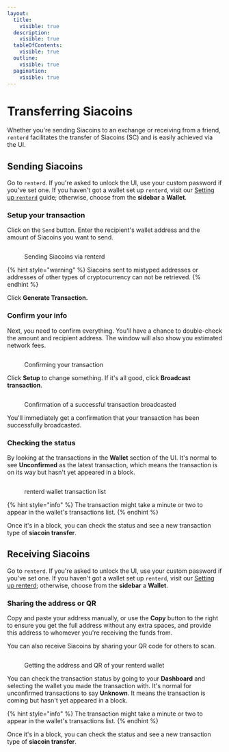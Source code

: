 ```yaml
---
layout:
  title:
    visible: true
  description:
    visible: true
  tableOfContents:
    visible: true
  outline:
    visible: true
  pagination:
    visible: true
---
```


# Transferring Siacoins

Whether you're sending Siacoins to an exchange or receiving from a friend, `renterd` facilitates the transfer of Siacoins (SC) and is easily achieved via the UI.

## Sending Siacoins

Go to `renterd`. If you're asked to unlock the UI, use your custom password if you've set one. If you haven't got a wallet set up `renterd`, visit our [Setting up `renterd`](setting-up-renterd/) guide; otherwise, choose from the **sidebar** a **Wallet**.

### Setup your transaction

Click on the `Send` button. Enter the recipient's wallet address and the amount of Siacoins you want to send.

<figure><img src="../.gitbook/assets/renterd_10.png" alt=""><figcaption><p>Sending Siacoins via renterd</p></figcaption></figure>

{% hint style="warning" %}
Siacoins sent to mistyped addresses or addresses of other types of cryptocurrency can not be retrieved.
{% endhint %}

Click **Generate Transaction.**

### Confirm your info

Next, you need to confirm everything. You'll have a chance to double-check the amount and recipient address. The window will also show you estimated network fees.

<figure><img src="../.gitbook/assets/renterd_12.png" alt=""><figcaption><p>Confirming your transaction</p></figcaption></figure>

Click **Setup** to change something. If it's all good, click **Broadcast transaction**.

<figure><img src="../.gitbook/assets/renterd_11.png" alt=""><figcaption><p>Confirmation of a successful transaction broadcasted</p></figcaption></figure>

You'll immediately get a confirmation that your transaction has been successfully broadcasted.

### Checking the status

By looking at the transactions in the **Wallet** section of the UI. It's normal to see **Unconfirmed** as the latest transaction, which means the transaction is on its way but hasn't yet appeared in a block.

<figure><img src="../.gitbook/assets/renterd_13.png" alt=""><figcaption><p>renterd wallet transaction list</p></figcaption></figure>

{% hint style="info" %}
The transaction might take a minute or two to appear in the wallet's transactions list.
{% endhint %}

Once it's in a block, you can check the status and see a new transaction type of **siacoin transfer**.

## Receiving Siacoins

Go to `renterd`. If you're asked to unlock the UI, use your custom password if you've set one. If you haven't got a wallet set up `renterd`, visit our [Setting up renterd](setting-up-renterd/); otherwise, choose from the **sidebar** a **Wallet**.

### Sharing the address or QR

Copy and paste your address manually, or use the **Copy** button to the right to ensure you get the full address without any extra spaces, and provide this address to whomever you're receiving the funds from.

You can also receive Siacoins by sharing your QR code for others to scan.

<figure><img src="../.gitbook/assets/renterd_14.png" alt=""><figcaption><p>Getting the address and QR of your renterd wallet</p></figcaption></figure>

You can check the transaction status by going to your **Dashboard** and selecting the wallet you made the transaction with. It's normal for unconfirmed transactions to say **Unknown**. It means the transaction is coming but hasn't yet appeared in a block.

{% hint style="info" %}
The transaction might take a minute or two to appear in the wallet's transactions list.
{% endhint %}

Once it's in a block, you can check the status and see a new transaction type of **siacoin transfer**.
